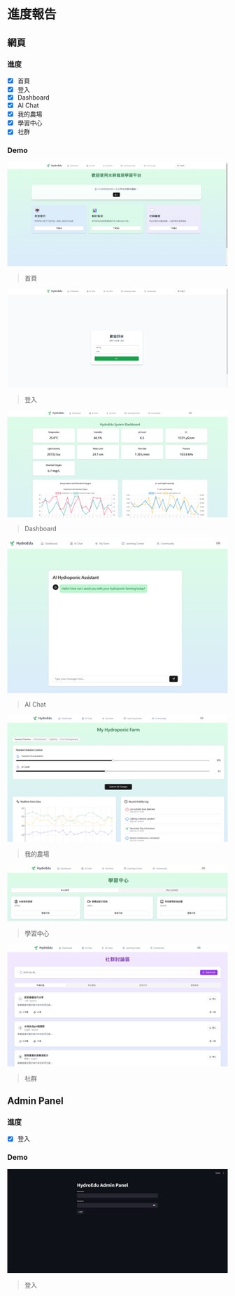 # 進度報告

## 網頁

### 進度

- [x] 首頁
- [x] 登入
- [x] Dashboard
- [x] AI Chat
- [x] 我的農場
- [x] 學習中心
- [x] 社群

### Demo

![首頁](./home.png)
> 首頁

![登入](./login.png)
> 登入

![Dashboard](./dashboard.png)
> Dashboard

![AI Chat](./chat.png)
> AI Chat

![我的農場](./my_farm.png)
> 我的農場

![學習中心](./lc.png)
> 學習中心

![社群](./cm.png)
> 社群

## Admin Panel

### 進度

- [x] 登入

### Demo

![alt text](./login_admin.png)
> 登入

